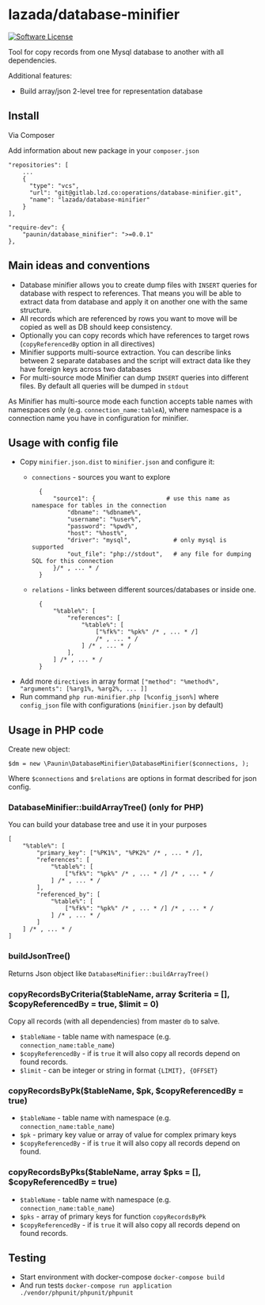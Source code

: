 # lazada/database-minifier

[![Software License](https://img.shields.io/badge/license-MIT-brightgreen.svg?style=flat-square)](LICENSE.md)

Tool for copy records from one Mysql database to another with all dependencies.

Additional features:

* Build array/json 2-level tree for representation database

## Install

Via Composer

Add information about new package in your `composer.json`

    "repositories": [
        ...
        {
          "type": "vcs",
          "url": "git@gitlab.lzd.co:operations/database-minifier.git",
          "name": "lazada/database-minifier"
        }
    ],
    
    "require-dev": {
        "paunin/database_minifier": ">=0.0.1"
    },

## Main ideas and conventions

* Database minifier allows you to create dump files with `INSERT` queries for database with respect to references. That means you will be able to extract data from database and apply it on another one with the same structure.
* All records which are referenced by rows you want to move will be copied as well as DB should keep consistency.
* Optionally you can copy records which have references to target rows (`copyReferencedBy` option in all directives)
* Minifier supports multi-source extraction. You can describe links between 2 separate databases and the script will extract data like they have foreign keys across two databases
* For multi-source mode Minifier can dump `INSERT` queries into different files. By default all queries will be dumped in `stdout`

As Minifier has multi-source mode each function accepts table names with namespaces only (e.g. `connection_name:tableA`), where namespace is a connection name you have in configuration for minifier.

## Usage with config file

* Copy `minifier.json.dist` to `minifier.json` and configure it:
    * `connections` - sources you want to explore

            {
                "source1": {                    # use this name as namespace for tables in the connection
                    "dbname": "%dbname%",
                    "username": "%user%",
                    "password": "%pwd%",
                    "host": "%host%",
                    "driver": "mysql",            # only mysql is supported
                    "out_file": "php://stdout",   # any file for dumping SQL for this connection
                }/* , ... * /
            }

    * `relations` - links between different sources/databases or inside one.

            {
                "%table%": [
                    "references": [
                        "%table%": [
                            ["%fk%": "%pk%" /* , ... * /]
                            /* , ... * /
                        ] /* , ... * /
                    ],
                ] /* , ... * /
            }
* Add more `directives` in array format `["method": "%method%", "arguments": [%arg1%, %arg2%, ... ]]`
* Run command `php run-minifier.php [%config_json%]` where `config_json` file with configurations (`minifier.json` by default)


## Usage in PHP code

Create new object:

    $dm = new \Paunin\DatabaseMinifier\DatabaseMinifier($connections, );
    
Where `$connections` and `$relations` are options in format described for json config.

### DatabaseMinifier::buildArrayTree() (only for PHP)

You can build your database tree and use it in your purposes

    [
        "%table%": [
            "primary_key": ["%PK1%", "%PK2%" /* , ... * /],
            "references": [
                "%table%": [
                    ["%fk%": "%pk%" /* , ... * /] /* , ... * /
                ] /* , ... * /
            ],
            "referenced_by": [
                "%table%": [
                    ["%fk%": "%pk%" /* , ... * /] /* , ... * /
                ] /* , ... * /
            ]
        ] /* , ... * /
    ]

### buildJsonTree()

Returns Json object like `DatabaseMinifier::buildArrayTree()`

### copyRecordsByCriteria($tableName, array $criteria = [], $copyReferencedBy = true, $limit = 0)

Copy all records (with all dependencies) from master `db` to salve.

* `$tableName` - table name with namespace (e.g. `connection_name:table_name`)
* `$copyReferencedBy` - if is `true` it will also copy all records depend on found records.
* `$limit` - can be integer or string in format `{LIMIT}, {OFFSET}`

### copyRecordsByPk($tableName, $pk, $copyReferencedBy = true)

* `$tableName` - table name with namespace (e.g. `connection_name:table_name`)
* `$pk` - primary key value or array of value for complex primary keys
* `$copyReferencedBy` - if is `true` it will also copy all records depend on found.

### copyRecordsByPks($tableName, array $pks = [], $copyReferencedBy = true)

* `$tableName` - table name with namespace (e.g. `connection_name:table_name`)
* `$pks` - array of primary keys for function `copyRecordsByPk`
* `$copyReferencedBy` - if is `true` it will also copy all records depend on found records.

## Testing

* Start environment with docker-compose `docker-compose build`
* And run tests `docker-compose run application ./vendor/phpunit/phpunit/phpunit`
